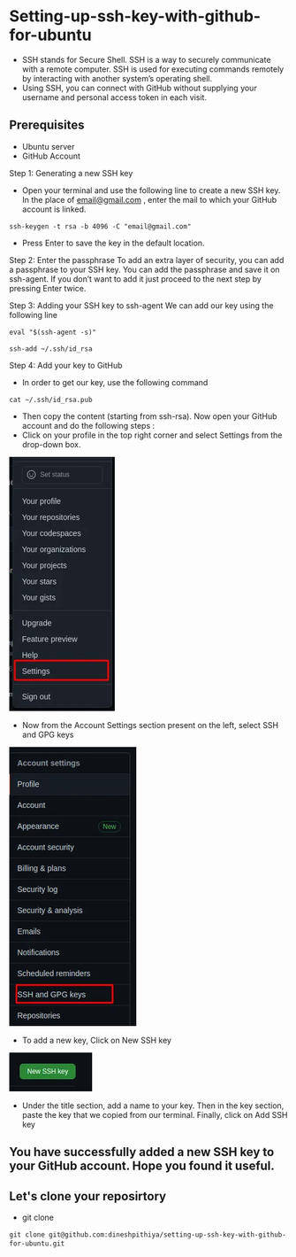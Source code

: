 #   Setting-up-ssh-key-with-github-for-ubuntu
-   SSH stands for Secure Shell. SSH is a way to securely communicate with a remote computer. SSH is used for executing commands remotely by interacting with another system’s operating shell.
-   Using SSH, you can connect with GitHub without supplying your username and personal access token in each visit.

##  Prerequisites
-   Ubuntu server
-   GitHub Account

Step 1: Generating a new SSH key
-   Open your terminal and use the following line to create a new SSH key. In the place of email@gmail.com , enter the mail to which your GitHub account is linked.

```
ssh-keygen -t rsa -b 4096 -C "email@gmail.com"
```
-   Press Enter to save the key in the default location.

Step 2: Enter the passphrase
To add an extra layer of security, you can add a passphrase to your SSH key.
You can add the passphrase and save it on ssh-agent. If you don’t want to add it just proceed to the next step by pressing Enter twice.

Step 3: Adding your SSH key to ssh-agent
We can add our key using the following line
```
eval "$(ssh-agent -s)"
```
```
ssh-add ~/.ssh/id_rsa
```

Step 4: Add your key to GitHub
-   In order to get our key, use the following command
```
cat ~/.ssh/id_rsa.pub
```
-   Then copy the content (starting from ssh-rsa). Now open your GitHub account and do the following steps :
-   Click on your profile in the top right corner and select Settings from the drop-down box.

![git setting menu](./git-account.webp)

-   Now from the Account Settings section present on the left, select SSH and GPG keys

![git ssh key menu](./git-profile-ssh-menu.webp)

-   To add a new key, Click on New SSH key

![git add new ssh menu](./new-ssh-key.webp)

-   Under the title section, add a name to your key. Then in the key section, paste the key that we copied from our terminal. Finally, click on Add SSH key

##   You have successfully added a new SSH key to your GitHub account. Hope you found it useful.

##  Let's clone your reposirtory
-   git clone <ssh url>
```
git clone git@github.com:dineshpithiya/setting-up-ssh-key-with-github-for-ubuntu.git
```